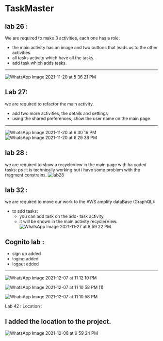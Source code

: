 # TaskMaster
## lab 26 :
We are required to make 3 activities, each one has a role:
 - the main activity has an image and two buttons that leads us to the other activities.
 - all tasks activity which have all the tasks.
 - add task which adds tasks.
 - -----------------------------------
![WhatsApp Image 2021-11-20 at 5 36 21 PM](https://user-images.githubusercontent.com/83537397/142732315-5d7df48f-c5a7-44e9-903e-ba58a69ec0ec.jpeg)


## Lab 27:
we are required to refactor the main activity.
- add two more activities, the details and settings
- using the shared preferences, show the user name on the main page
-----------------------------------
  ![WhatsApp Image 2021-11-20 at 6 30 16 PM](https://user-images.githubusercontent.com/83537397/142733854-2e912047-884c-4e0d-9747-aa968e4f7e08.jpeg)
  ![WhatsApp Image 2021-11-20 at 6 29 38 PM](https://user-images.githubusercontent.com/83537397/142733865-a21be6b9-5383-4e33-94da-a14f2762f9ce.jpeg)

## lab 28 :
we are required to show a recycleView in the main page with ha coded tasks:
ps :it is technically working but i have some problem with the fragment constrains.
![lab28](lab28.jpeg)


## lab 32 :
we are required to move our work to the AWS amplify dataBase (GraphQL):
- to add tasks:
  - you can add task on the add- task activity
  - it will be shown in the main activity recyclerView.
  ![WhatsApp Image 2021-11-27 at 8 59 22 PM](https://user-images.githubusercontent.com/83537397/143719197-5fc48c9e-08c0-4508-bcc1-4d6d8591640d.jpeg)

## Cognito lab :
- sign up added
- loging added
- logout added
-------------------------


![WhatsApp Image 2021-12-07 at 11 12 19 PM](https://user-images.githubusercontent.com/83537397/145107501-775762d8-2ede-4ce1-93bb-17118b940182.jpeg)

![WhatsApp Image 2021-12-07 at 11 10 58 PM (1)](https://user-images.githubusercontent.com/83537397/145107518-e34862e9-895e-4b1f-b5f7-7552c5f34856.jpeg)

![WhatsApp Image 2021-12-07 at 11 10 58 PM](https://user-images.githubusercontent.com/83537397/145107529-41a66b5b-719f-4aa3-94bb-75fdddbfb4b5.jpeg)



Lab 42 : Location :

I added the location to the project.
--------------------------


![WhatsApp Image 2021-12-08 at 9 59 24 PM](https://user-images.githubusercontent.com/83537397/145276022-7e014d17-f646-4424-aa61-f781f5b2e030.jpeg)
